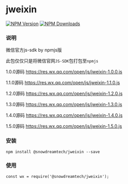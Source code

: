 # jweixin
[![NPM Version][npm-image]][npm-url]
[![NPM Downloads][downloads-image]][downloads-url]


### 说明
微信官方js-sdk by npmjs版

此包仅仅只是将微信官网`JS-SDK`包打包至`npmjs`

1.0.0源码 https://res.wx.qq.com/open/js/jweixin-1.0.0.js

1.1.0源码 https://res.wx.qq.com/open/js/jweixin-1.1.0.js

1.2.0源码 https://res.wx.qq.com/open/js/jweixin-1.2.0.js

1.3.0源码 https://res.wx.qq.com/open/js/jweixin-1.3.0.js

1.4.0源码 https://res.wx.qq.com/open/js/jweixin-1.4.0.js

1.5.0源码 https://res.wx.qq.com/open/js/jweixin-1.5.0.js

### 安装
```
npm install @snowdreamtech/jweixin --save
```

### 使用
```
const wx = require('@snowdreamtech/jweixin');
```


[npm-image]: https://img.shields.io/npm/@snowdreamtech/jweixin.svg
[npm-url]: https://www.npmjs.com/package/@snowdreamtech/jweixin
[downloads-image]: https://img.shields.io/npm/dw/@snowdreamtech/jweixin.svg
[downloads-url]: https://www.npmjs.com/package/@snowdreamtech/jweixin